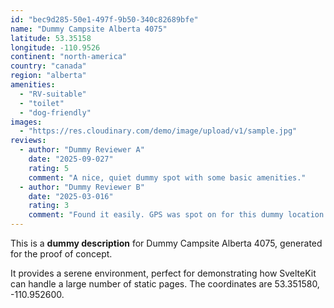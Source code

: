 ```yaml
---
id: "bec9d285-50e1-497f-9b50-340c82689bfe"
name: "Dummy Campsite Alberta 4075"
latitude: 53.35158
longitude: -110.9526
continent: "north-america"
country: "canada"
region: "alberta"
amenities:
  - "RV-suitable"
  - "toilet"
  - "dog-friendly"
images:
  - "https://res.cloudinary.com/demo/image/upload/v1/sample.jpg"
reviews:
  - author: "Dummy Reviewer A"
    date: "2025-09-027"
    rating: 5
    comment: "A nice, quiet dummy spot with some basic amenities."
  - author: "Dummy Reviewer B"
    date: "2025-03-016"
    rating: 3
    comment: "Found it easily. GPS was spot on for this dummy location."
---
```


This is a **dummy description** for Dummy Campsite Alberta 4075, generated for the proof of concept.

It provides a serene environment, perfect for demonstrating how SvelteKit can handle a large number of static pages. The coordinates are 53.351580, -110.952600.
